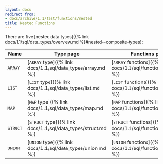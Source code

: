```yaml
---
layout: docu
redirect_from:
- docs/archive/1.1/test/functions/nested
title: Nested Functions
---
```


There are five [nested data types]({% link docs/1.1/sql/data_types/overview.md %}#nested--composite-types):

| Name | Type page | Functions page |
|--|---|---|
| `ARRAY`  | [`ARRAY` type]({% link docs/1.1/sql/data_types/array.md %})   | [`ARRAY` functions]({% link docs/1.1/sql/functions/array.md %})   |
| `LIST`   | [`LIST` type]({% link docs/1.1/sql/data_types/list.md %})     | [`LIST` functions]({% link docs/1.1/sql/functions/list.md %})     |
| `MAP`    | [`MAP` type]({% link docs/1.1/sql/data_types/map.md %})       | [`MAP` functions]({% link docs/1.1/sql/functions/map.md %})       |
| `STRUCT` | [`STRUCT` type]({% link docs/1.1/sql/data_types/struct.md %}) | [`STRUCT` functions]({% link docs/1.1/sql/functions/struct.md %}) |
| `UNION`  | [`UNION` type]({% link docs/1.1/sql/data_types/union.md %})   | [`UNION` functions]({% link docs/1.1/sql/functions/union.md %})   |